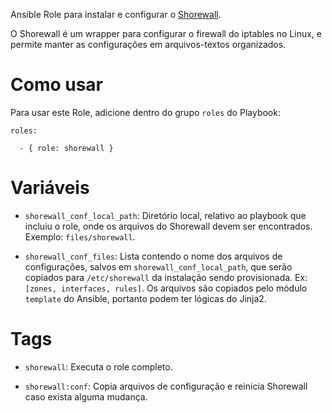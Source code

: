 Ansible Role para instalar e configurar o [Shorewall](http://www.shorewall.net/).

O Shorewall é um wrapper para configurar o firewall do iptables no Linux, e
permite manter as configurações em arquivos-textos organizados.

# Como usar

Para usar este Role, adicione dentro do grupo `roles` do Playbook:

```
roles:

  - { role: shorewall }
```

# Variáveis

- `shorewall_conf_local_path`: Diretório local, relativo ao playbook que
  incluiu o role,  onde os arquivos do Shorewall devem ser encontrados.
  Exemplo: `files/shorewall`.

- `shorewall_conf_files`: Lista contendo o nome dos arquivos de configurações,
  salvos em `shorewall_conf_local_path`, que serão copiados para
  `/etc/shorewall` da instalação sendo provisionada. Ex: `[zones, interfaces,
  rules]`. Os arquivos são copiados pelo módulo `template` do Ansible, portanto
  podem ter lógicas do Jinja2.

# Tags

- `shorewall`: Executa o role completo.

- `shorewall:conf`: Copia arquivos de configuração e reinicia Shorewall caso
  exista alguma mudança.
